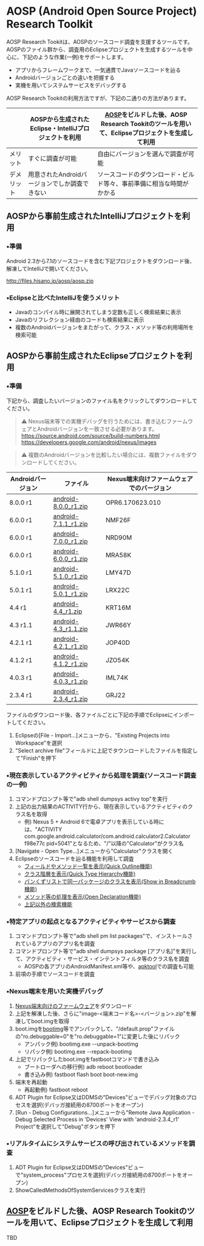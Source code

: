 # AOSP (Android Open Source Project) Research Toolkit

AOSP Research Tookitは、AOSPのソースコード調査を支援するツールです。  
AOSPのファイル群から、調査用のEclipseプロジェクトを生成するツールを中心に、下記のような作業(一例)をサポートします。

* アプリからフレームワークまで、一気通貫でJavaソースコードを辿る
* Androidバージョンごとの違いを把握する
* 実機を用いてシステムサービスをデバッグする

AOSP Research Tookitの利用方法ですが、下記の二通りの方法があります。

||AOSPから生成されたEclipse・IntelliJプロジェクトを利用|[AOSP](http://source.android.com/source/requirements.html)をビルドした後、AOSP Research Tookitのツールを用いて、Eclipseプロジェクトを生成して利用|
|---|---|---|
|メリット|すぐに調査が可能|自由にバージョンを選んで調査が可能|
|デメリット|用意されたAndroidバージョンでしか調査できない|ソースコードのダウンロード・ビルド等々、事前準備に相当な時間がかかる|

## AOSPから事前生成されたIntelliJプロジェクトを利用

### :black_small_square:準備

Android 2.3から7.1のソースコードを含む下記プロジェクトをダウンロード後、解凍してIntelliJで開いてください。

http://files.hisano.jp/aosp/aosp.zip

### :black_small_square:Eclipseと比べたIntelliJを使うメリット

* Javaのコンパイル時に展開されてしまう定数も正しく検索結果に表示
* Javaのリフレクション経由のコードも検索結果に表示
* 複数のAndroidバージョンをまたがって、クラス・メソッド等の利用場所を検索可能

## AOSPから事前生成されたEclipseプロジェクトを利用

### :black_small_square:準備

下記から、調査したいバージョンのファイル名をクリックしてダウンロードしてください。  

> :warning: Nexus端末等での実機デバッグを行うためには、書き込むファームウェアとAndroidバージョンを一致させる必要があります。  
> https://source.android.com/source/build-numbers.html  
> https://developers.google.com/android/nexus/images  

> :warning: 複数のAndroidバージョンを比較したい場合には、複数ファイルをダウンロードしてください。  

|Androidバージョン|ファイル|Nexus端末向けファームウェアでのバージョン|
|---|---|---|
|8.0.0 r1|[android-8.0.0_r1.zip](http://files.hisano.jp/aosp/android-8.0.0_r1.zip)|OPR6.170623.010|
|6.0.0 r1|[android-7.1.1_r1.zip](http://files.hisano.jp/aosp/android-7.1.1_r1.zip)|NMF26F|
|6.0.0 r1|[android-7.0.0_r1.zip](http://files.hisano.jp/aosp/android-7.0.0_r1.zip)|NRD90M|
|6.0.0 r1|[android-6.0.0_r1.zip](http://files.hisano.jp/aosp/android-6.0.0_r1.zip)|MRA58K|
|5.1.0 r1|[android-5.1.0_r1.zip](http://files.hisano.jp/aosp/android-5.1.0_r1.zip)|LMY47D|
|5.0.1 r1|[android-5.0.1_r1.zip](http://files.hisano.jp/aosp/android-5.0.1_r1.zip)|LRX22C|
|4.4 r1|[android-4.4_r1.zip](http://files.hisano.jp/aosp/android-4.4_r1.zip)|KRT16M|
|4.3 r1.1|[android-4.3_r1.1.zip](http://files.hisano.jp/aosp/android-4.3_r1.1.zip)|JWR66Y|
|4.2.1 r1|[android-4.2.1_r1.zip](http://files.hisano.jp/aosp/android-4.2.1_r1.zip)|JOP40D|
|4.1.2 r1|[android-4.1.2_r1.zip](http://files.hisano.jp/aosp/android-4.1.2_r1.zip)|JZO54K|
|4.0.3 r1|[android-4.0.3_r1.zip](http://files.hisano.jp/aosp/android-4.0.3_r1.zip)|IML74K|
|2.3.4 r1|[android-2.3.4_r1.zip](http://files.hisano.jp/aosp/android-2.3.4_r1.zip)|GRJ22|

ファイルのダウンロード後、各ファイルごとに下記の手順でEclipseにインポートしてください。

1. Eclipseの[File - Import...]メニューから、"Existing Projects into Workspace"を選択
2. "Select archive file"フィールドに上記でタウンロードしたファイルを指定して"Finish"を押下

### :black_small_square:現在表示しているアクティビティから処理を調査(ソースコード調査の一例)

1. コマンドプロンプト等で"adb shell dumpsys activy top"を実行
2. 上記の出力結果のACTIVITY行から、現在表示しているアクティビティのクラス名を取得
    + 例) Nexus 5 + Android 6で電卓アプリを表示している時には、"ACTIVITY com.google.android.calculator/com.android.calculator2.Calculator f98e77c pid=5041"となるため、"/"以降の"Calculator"がクラス名 
3. [Navigate - Open Type...]メニューから"Calculator"クラスを開く
4. Eclipseのソースコードを辿る機能を利用して調査
    + [フィールドやメソッド一覧を表示(Quick Outline機能)](http://help.eclipse.org/mars/index.jsp?topic=%2Forg.eclipse.jdt.doc.user%2FgettingStarted%2Fqs-Quickviews.htm)
    + [クラス階層を表示(Quick Type Hierarchy機能)](http://help.eclipse.org/mars/index.jsp?topic=%2Forg.eclipse.jdt.doc.user%2FgettingStarted%2Fqs-6.htm)
    + [パンくずリストで同一パッケージのクラスを表示(Show in Breadcrumb機能)](http://help.eclipse.org/mars/index.jsp?topic=%2Forg.eclipse.jdt.doc.user%2Freference%2Fref-java-editor-breadcrumb.htm)
    + [メソッド等の処理を表示(Open Declaration機能)](http://help.eclipse.org/mars/index.jsp?topic=%2Forg.eclipse.jdt.doc.user%2FgettingStarted%2Fqs-Navigate.htm)
    + [上記以外の検索機能](http://help.eclipse.org/mars/index.jsp?topic=%2Forg.eclipse.jdt.doc.user%2Ftips%2Fjdt_tips.html&anchor=searching_section)

### :black_small_square:特定アプリの起点となるアクティビティやサービスから調査

1. コマンドプロンプト等で"adb shell pm list packages"で、インストールされているアプリのアプリ名を調査
2. コマンドプロンプト等で"adb shell dumpsys package [アプリ名]"を実行して、アクティビティ・サービス・インテントフィルタ等のクラス名を調査
    + AOSPの各アプリのAndroidManifest.xml等や、[apktool](http://ibotpeaches.github.io/Apktool/)での調査も可能
3. 前項の手順でソースコードを調査

### :black_small_square:Nexus端末を用いた実機デバッグ

1. [Nexus端末向けのファームウェア](https://developers.google.com/android/nexus/images)をダウンロード
2. 上記を解凍した後、さらに"image-<端末コード名>-<バージョン>.zip"を解凍してboot.imgを取得
3. boot.imgを[bootimg](http://dark-cyanide-devs.blogspot.jp/2015/01/port-bootimg.html)等でアンパックして、"/default.prop"ファイルの"ro.debuggable=0"を"ro.debuggable=1"に変更した後にリパック
    + アンパック例) bootimg.exe --unpack-bootimg
    + リパック例) bootimg.exe --repack-bootimg
4. 上記でリパックしたboot.imgをfastbootコマンドで書き込み
    + ブートローダへの移行例) adb reboot bootloader
    + 書き込み例) fastboot flash boot boot-new.img
5. 端末を再起動
    + 再起動例) fastboot reboot
6. ADT Plugin for Eclipse又はDDMSの"Devices"ビューでデバッグ対象のプロセスを選択(デバッガ接続用の8700ポートをオープン)
7. [Run - Debug Configurations...]メニューから"Remote Java Application - Debug Selected Process in 'Devices' View with 'android-2.3.4_r1' Project"を選択して"Debug"ボタンを押下

### :black_small_square:リアルタイムにシステムサービスの呼び出されているメソッドを調査

1. ADT Plugin for Eclipse又はDDMSの"Devices"ビューで"system_process"プロセスを選択(デバッガ接続用の8700ポートをオープン)
2. ShowCalledMethodsOfSystemServicesクラスを実行

## [AOSP](http://source.android.com/source/requirements.html)をビルドした後、AOSP Research Tookitのツールを用いて、Eclipseプロジェクトを生成して利用

TBD
